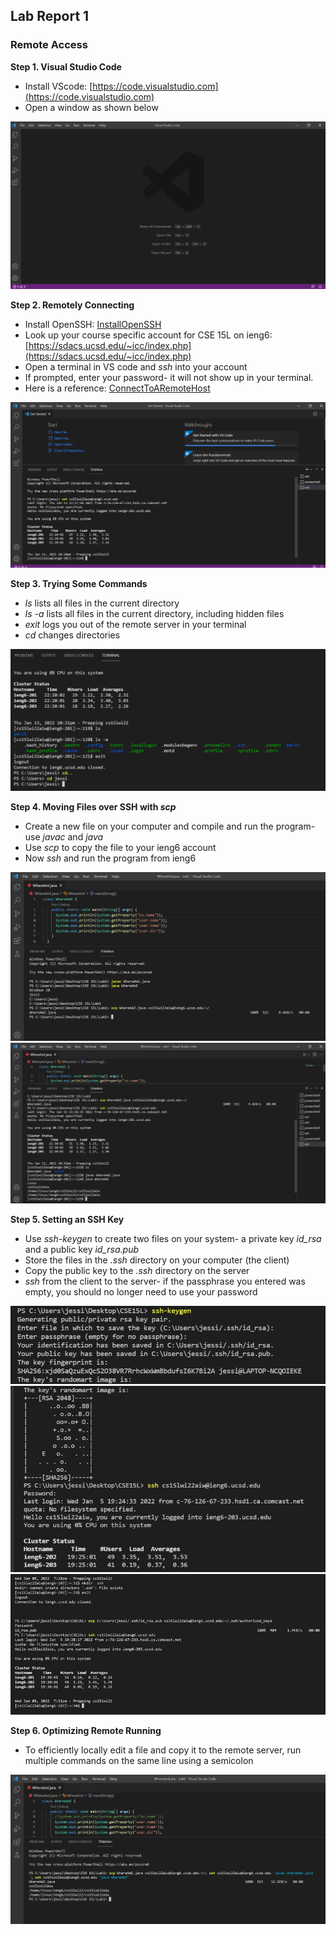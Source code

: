 ## Lab Report 1
### Remote Access

**Step 1. Visual Studio Code**
* Install VScode: [https://code.visualstudio.com](https://code.visualstudio.com)
* Open a window as shown below

![](vscode.png)

**Step 2. Remotely Connecting**
* Install OpenSSH: [InstallOpenSSH](https://docs.microsoft.com/en-us/windows-server/administration/openssh/openssh_install_firstuse)
* Look up your course specific account for CSE 15L on ieng6: [https://sdacs.ucsd.edu/~icc/index.php](https://sdacs.ucsd.edu/~icc/index.php)
* Open a terminal in VS code and *ssh* into your account
* If prompted, enter your password- it will not show up in your terminal.
* Here is a reference: [ConnectToARemoteHost](https://code.visualstudio.com/docs/remote/ssh#_connect-to-a-remote-host)

![](ssh.png)

**Step 3. Trying Some Commands**
* *ls* lists all files in the current directory
* *ls -a* lists all files in the current directory, including hidden files
* *exit* logs you out of the remote server in your terminal
* *cd* changes directories

![](commands.png)

**Step 4. Moving Files over SSH with *scp***
* Create a new file on your computer and compile and run the program- use *javac* and *java*
* Use *scp* to copy the file to your ieng6 account
* Now *ssh* and run the program from ieng6

![](scpMoveFile.png)
![](scp2.png)

**Step 5. Setting an SSH Key**
* Use *ssh-keygen* to create two files on your system- a private key *id_rsa* and a public key *id_rsa.pub*
* Store the files in the *.ssh* directory on your computer (the client)
* Copy the public key to the *.ssh* directory on the server
* *ssh* from the client to the server- if the passphrase you entered was empty, you should no longer need to use your password

![](keygen1.png)
![](keygen2.png)
![](keygen3.png)

**Step 6. Optimizing Remote Running**
* To efficiently locally edit a file and copy it to the remote server, run multiple commands on the same line using a semicolon

![](optimize.png)

